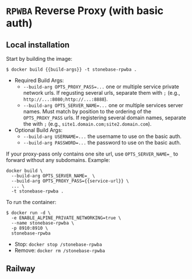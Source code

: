 # `RPWBA` Reverse Proxy (with basic auth)

## Local installation

Start by building the image:

```commandline
$ docker build {{build-args}} -t stonebase-rpwba .
```
* Required Build Args:
  * `--build-arg OPTS_PROXY_PASS=...` one or multiple service private network urls. If regusting several urls, separate them with `;` (e.g., `http://...:8080;http://...:8888`).
  * `--build-arg OPTS_SERVER_NAME=...` one or multiple services server names. Must match by position to the ordering of the `OPTS_PROXY_PASS` urls. If registering several domain names, separate the with `;` (e.g., `site1.domain.com;site2.domain.com`).
* Optional Build Args:
  * `--build-arg USERNAME=...` the username to use on the basic auth.
  * `--build-arg PASSWORD=...` the password to use on the basic auth.

If your proxy-pass only contains one site url, use `OPTS_SERVER_NAME=_` to forward without any subdomains. Example:

```commandline
docker build \
  --build-arg OPTS_SERVER_NAME=_ \
  --build-arg OPTS_PROXY_PASS={{service-url}} \
  ... \
  -t stonebase-rpwba .
```

To run the container:

```commandline
$ docker run -d \
  -e ENABLE_ALPINE_PRIVATE_NETWORKING=true \
  --name stonebase-rpwba \
  -p 8910:8910 \
  stonebase-rpwba
```
* Stop: `docker stop /stonebase-rpwba`
* Remove: `docker rm /stonebase-rpwba`

## Railway 

